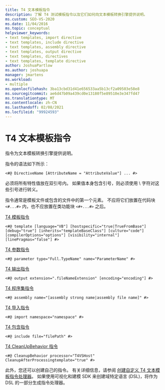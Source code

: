 ```yaml
---
title: T4 文本模板指令
description: 了解 T4 测试模板指令以及它们如何向文本模板转换引擎提供说明。
ms.custom: SEO-VS-2020
ms.date: 11/04/2016
ms.topic: conceptual
helpviewer_keywords:
- text templates, import directive
- text templates, include directive
- text templates, assembly directive
- text templates, output directive
- text templates, directives
- text templates, template directive
author: JoshuaPartlow
ms.author: joshuapa
manager: jmartens
ms.workload:
- multiple
ms.openlocfilehash: 3ba13cbd31d41e656533aa5b13cf2a09503e58e8
ms.sourcegitcommit: ae6d47b09a439cd0e13180f5e89510e3e347fd47
ms.translationtype: MT
ms.contentlocale: zh-CN
ms.lasthandoff: 02/08/2021
ms.locfileid: "99924593"
---
```

# <a name="t4-text-template-directives"></a>T4 文本模板指令

指令为文本模板转换引擎提供说明。

指令的语法如下所示：

```
<#@ DirectiveName [AttributeName = "AttributeValue"] ... #>
```

必须将所有特性值放在双引号内。 如果值本身包含引号，则必须使用 \ 字符对这些引号进行转义。

指令通常是模板文件或包含的文件中的第一个元素。 不应将它们放置在代码块 `<#...#>` 内，也不应放置在类功能块 `<#+...#>` 之后。

[T4 模板指令](../modeling/t4-template-directive.md)

```
<#@ template [language="VB"] [hostspecific="true|TrueFromBase"] [debug="true"] [inherits="templateBaseClass"] [culture="code"] [compilerOptions="options"] [visibility="internal"] [linePragmas="false"] #>
```

[T4 参数指令](../modeling/t4-parameter-directive.md)

```
<#@ parameter type="Full.TypeName" name="ParameterName" #>
```

[T4 输出指令](../modeling/t4-output-directive.md)

```
<#@ output extension=".fileNameExtension" [encoding="encoding"] #>
```

[T4 程序集指令](../modeling/t4-assembly-directive.md)

```
<#@ assembly name="[assembly strong name|assembly file name]" #>
```

[T4 导入指令](../modeling/t4-import-directive.md)

```
<#@ import namespace="namespace" #>
```

[T4 包含指令](../modeling/t4-include-directive.md)

```
<#@ include file="filePath" #>
```

[T4 CleanUpBehavior 指令](../modeling/t4-cleanupbehavior-directive.md)

```
<#@ CleanupBehavior processor="T4VSHost" CleanupAfterProcessingtemplate="true" #>
```

此外，您还可以创建自己的指令。 有关详细信息，请参阅 [创建自定义 T4 文本模板指令处理器](../modeling/creating-custom-t4-text-template-directive-processors.md)。 如果使用可视化和建模 SDK 来创建域特定语言 (DSL)，将作为 DSL 的一部分生成指令处理器。

